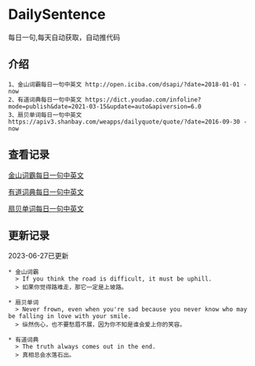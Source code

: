 # DailySentence

每日一句,每天自动获取，自动推代码

## 介绍

```
1、金山词霸每日一句中英文 http://open.iciba.com/dsapi/?date=2018-01-01 - now
2、有道词典每日一句中英文 https://dict.youdao.com/infoline?mode=publish&date=2021-03-15&update=auto&apiversion=6.0
3、扇贝单词每日一句中英文 https://apiv3.shanbay.com/weapps/dailyquote/quote/?date=2016-09-30 - now
```

## 查看记录

[金山词霸每日一句中英文](./data/iciba/)

[有道词典每日一句中英文](./data/youdao/)

[扇贝单词每日一句中英文](./data/shanbay/)

## 更新记录
2023-06-27已更新 
```
* 金山词霸
  > If you think the road is difficult, it must be uphill.
  > 如果你觉得路难走，那它一定是上坡路。

* 扇贝单词
  > Never frown, even when you're sad because you never know who may be falling in love with your smile.
  > 纵然伤心，也不要愁眉不展，因为你不知是谁会爱上你的笑容。

* 有道词典
  > The truth always comes out in the end.
  > 真相总会水落石出。

```
